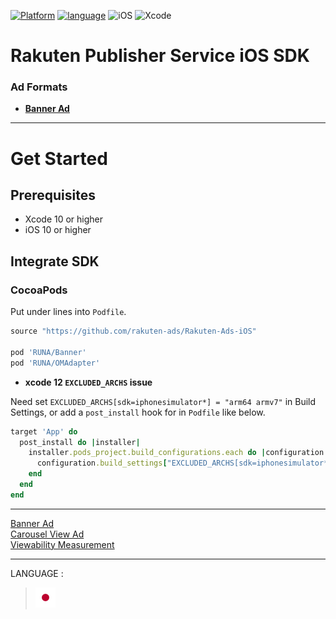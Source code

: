 <div id="top"></div>

[![Platform](http://img.shields.io/badge/platform-iOS-blue.svg?style=flat)](https://developer.apple.com/ios/)
[![language](https://camo.githubusercontent.com/c26adc3630b1c213a4b3372979a3b805f7342746/68747470733a2f2f696d672e736869656c64732e696f2f62616467652f6c616e67756167652d4f626a6563746976652d2d432d626c75652e737667)](https://developer.apple.com/documentation)
![iOS](http://img.shields.io/badge/support-iOS_10+-blue.svg?style=flat)
![Xcode](http://img.shields.io/badge/IDE-Xcode_10+-blue.svg?style=flat)

# Rakuten Publisher Service iOS SDK

### Ad Formats

* **[Banner Ad](./doc/bannerads/README.md)**

---
# Get Started

<div id="prerequisites"></div>

## Prerequisites

* Xcode 10 or higher
* iOS 10 or higher


<div id="import_sdk"></div>

## Integrate SDK

### CocoaPods
Put under lines into `Podfile`.

```ruby
source "https://github.com/rakuten-ads/Rakuten-Ads-iOS"

pod 'RUNA/Banner'
pod 'RUNA/OMAdapter'
```

- __xcode 12 `EXCLUDED_ARCHS` issue__

Need set `EXCLUDED_ARCHS[sdk=iphonesimulator*] = "arm64 armv7"` in Build Settings, or add a `post_install` hook for in `Podfile` like below.

```ruby
target 'App' do
  post_install do |installer|
    installer.pods_project.build_configurations.each do |configuration|
      configuration.build_settings["EXCLUDED_ARCHS[sdk=iphonesimulator*]"] = "arm64 armv7"
    end
  end
end
```

---

[Banner Ad](./doc/bannerads/README.md)<br>
[Carousel View Ad](./doc/carousel/README.md)<br>
[Viewability Measurement](./doc/measurement/README.md)

---
LANGUAGE :
> [![jp](./doc/lang/ja.png)](./doc/ja)
